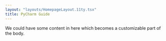 ```yaml
---
layout: "layouts/HomepageLayout.11ty.tsx"
title: PyCharm Guide
---
```


We could have some content in here which becomes a customizable part of the body.
